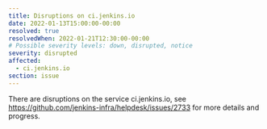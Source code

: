 ```yaml
---
title: Disruptions on ci.jenkins.io
date: 2022-01-13T15:00:00-00:00
resolved: true
resolvedWhen: 2022-01-21T12:30:00-00:00
# Possible severity levels: down, disrupted, notice
severity: disrupted
affected:
  - ci.jenkins.io
section: issue
---
```


There are disruptions on the service ci.jenkins.io, see https://github.com/jenkins-infra/helpdesk/issues/2733 for more details and progress.
